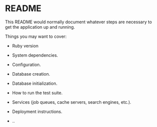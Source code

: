 # README

This README would normally document whatever steps are necessary to get the
application up and running.

Things you may want to cover:

* Ruby version

* System dependencies.

* Configuration.

* Database creation.

* Database initialization.

* How to run the test suite.

* Services (job queues, cache servers, search engines, etc.).

* Deployment instructions.

* ..
